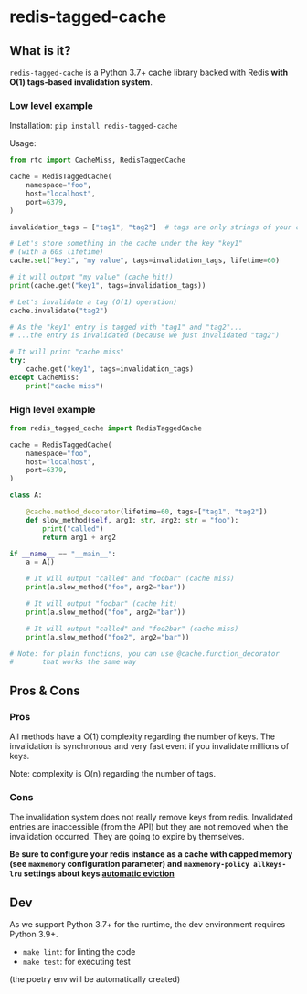 # redis-tagged-cache

## What is it?

`redis-tagged-cache` is a Python 3.7+ cache library backed with Redis **with O(1) tags-based invalidation system**.

### Low level example

Installation: `pip install redis-tagged-cache`

Usage:

```python
from rtc import CacheMiss, RedisTaggedCache

cache = RedisTaggedCache(
    namespace="foo",
    host="localhost",
    port=6379,
)

invalidation_tags = ["tag1", "tag2"]  # tags are only strings of your choice

# Let's store something in the cache under the key "key1"
# (with a 60s lifetime)
cache.set("key1", "my value", tags=invalidation_tags, lifetime=60)

# it will output "my value" (cache hit!)
print(cache.get("key1", tags=invalidation_tags))

# Let's invalidate a tag (O(1) operation)
cache.invalidate("tag2")

# As the "key1" entry is tagged with "tag1" and "tag2"...
# ...the entry is invalidated (because we just invalidated "tag2")

# It will print "cache miss"
try:
    cache.get("key1", tags=invalidation_tags)
except CacheMiss:
    print("cache miss")

```

### High level example

```python
from redis_tagged_cache import RedisTaggedCache

cache = RedisTaggedCache(
    namespace="foo",
    host="localhost",
    port=6379,
)

class A:

    @cache.method_decorator(lifetime=60, tags=["tag1", "tag2"])
    def slow_method(self, arg1: str, arg2: str = "foo"):
        print("called")
        return arg1 + arg2

if __name__ == "__main__":
    a = A()  

    # It will output "called" and "foobar" (cache miss)
    print(a.slow_method("foo", arg2="bar"))

    # It will output "foobar" (cache hit)
    print(a.slow_method("foo", arg2="bar"))

    # It will output "called" and "foo2bar" (cache miss)
    print(a.slow_method("foo2", arg2="bar"))

# Note: for plain functions, you can use @cache.function_decorator
#       that works the same way
```

## Pros & Cons

### Pros

All methods have a O(1) complexity regarding the number of keys. The invalidation is synchronous and very fast event if you invalidate millions of keys.

Note: complexity is O(n) regarding the number of tags.

### Cons

The invalidation system does not really remove keys from redis. Invalidated entries are inaccessible (from the API) but they are not removed when the invalidation occurred. They are going to expire by themselves.

**Be sure to configure your redis instance as a cache with capped memory (see `maxmemory` configuration parameter) and `maxmemory-policy allkeys-lru` settings about keys [automatic eviction](https://redis.io/docs/latest/develop/reference/eviction/)**

## Dev

As we support Python 3.7+ for the runtime, the dev environment requires Python 3.9+.

- `make lint`: for linting the code
- `make test`: for executing test

(the poetry env will be automatically created)
